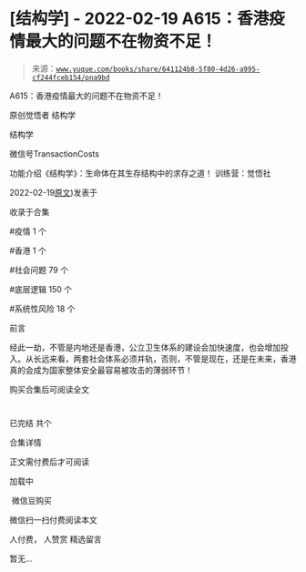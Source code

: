 # [结构学] - 2022-02-19 A615：香港疫情最大的问题不在物资不足！

> 来源：[`www.yuque.com/books/share/641124b8-5f80-4d26-a995-cf244fceb154/pna9bd`](https://www.yuque.com/books/share/641124b8-5f80-4d26-a995-cf244fceb154/pna9bd)



A615：香港疫情最大的问题不在物资不足！ 

原创觉悟者 结构学 

结构学 

微信号TransactionCosts 

功能介绍《结构学》：生命体在其生存结构中的求存之道！ 训练营：觉悟社 

2022-02-19[原文](https://mp.weixin.qq.com/s?__biz=MzIzMDYwOTM0Mg==&mid=2247487032&idx=1&sn=285203d189979ccdc43a179a70015a7c&chksm=e8b196e9dfc61fff80a766e4f9b7d3751ea07edc5dc634e9a72d932ad5bcbe13dd62aab971d2#rd))发表于 

收录于合集 

#疫情 1 个 

#香港 1 个 

#社会问题 79 个 

#底层逻辑 150 个 

#系统性风险 18 个 

前言 

经此一劫，不管是内地还是香港，公立卫生体系的建设会加快速度，也会增加投入。从长远来看，两套社会体系必须并轨，否则，不管是现在，还是在未来，香港真的会成为国家整体安全最容易被攻击的薄弱环节！ 

购买合集后可阅读全文 

# 

已完结 共个 

合集详情 

正文需付费后才可阅读 

加载中 

 微信豆购买 

微信扫一扫付费阅读本文 

人付费， 人赞赏 <ne-h3 id="zC5HB" data-lake-id="zC5HB"><ne-heading-ext><ne-heading-anchor></ne-heading-anchor><ne-heading-fold></ne-heading-fold></ne-heading-ext><ne-heading-content>精选留言</ne-heading-content></ne-h3> 

暂无...